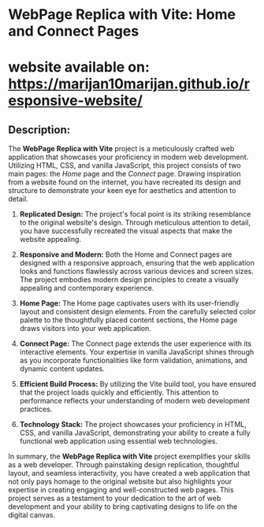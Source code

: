 # WebPage Replica with Vite: Home and Connect Pages
# website available on: https://marijan10marijan.github.io/responsive-website/

## Description:

The **WebPage Replica with Vite** project is a meticulously crafted web application that showcases your proficiency in modern web development. Utilizing HTML, CSS, and vanilla JavaScript, this project consists of two main pages: the *Home* page and the *Connect* page. Drawing inspiration from a website found on the internet, you have recreated its design and structure to demonstrate your keen eye for aesthetics and attention to detail.


1. **Replicated Design:** The project's focal point is its striking resemblance to the original website's design. Through meticulous attention to detail, you have successfully recreated the visual aspects that make the website appealing.

2. **Responsive and Modern:** Both the Home and Connect pages are designed with a responsive approach, ensuring that the web application looks and functions flawlessly across various devices and screen sizes. The project embodies modern design principles to create a visually appealing and contemporary experience.

3. **Home Page:** The Home page captivates users with its user-friendly layout and consistent design elements. From the carefully selected color palette to the thoughtfully placed content sections, the Home page draws visitors into your web application.

4. **Connect Page:** The Connect page extends the user experience with its interactive elements. Your expertise in vanilla JavaScript shines through as you incorporate functionalities like form validation, animations, and dynamic content updates.

5. **Efficient Build Process:** By utilizing the Vite build tool, you have ensured that the project loads quickly and efficiently. This attention to performance reflects your understanding of modern web development practices.

6. **Technology Stack:** The project showcases your proficiency in HTML, CSS, and vanilla JavaScript, demonstrating your ability to create a fully functional web application using essential web technologies.

In summary, the **WebPage Replica with Vite** project exemplifies your skills as a web developer. Through painstaking design replication, thoughtful layout, and seamless interactivity, you have created a web application that not only pays homage to the original website but also highlights your expertise in creating engaging and well-constructed web pages. This project serves as a testament to your dedication to the art of web development and your ability to bring captivating designs to life on the digital canvas.
